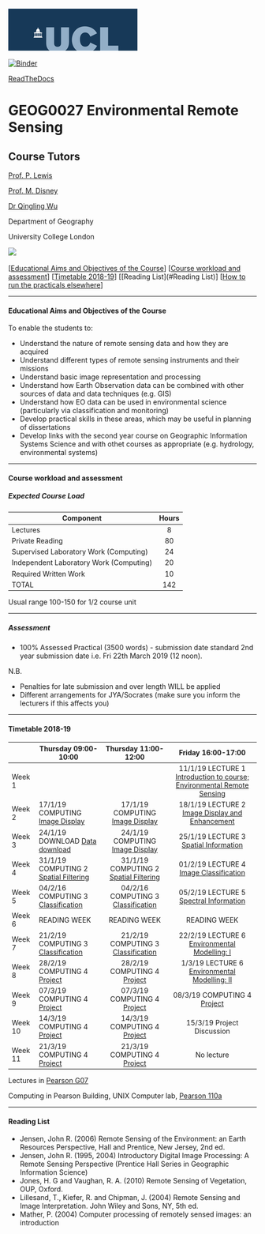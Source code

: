 ![UCL](docs/images//ucl_logo.png)

[![Binder](https://mybinder.org/badge_logo.svg)](https://mybinder.org/v2/gh/profLewis/GEOG0027.git/master)

[ReadTheDocs](https://geog0027-environmental-remote-sensing.readthedocs.io/en/latest/)

# GEOG0027 Environmental Remote Sensing

## Course Tutors

[Prof. P. Lewis](http://www2.geog.ucl.ac.uk/~plewis)

[Prof. M. Disney](http://www2.geog.ucl.ac.uk/~mdisney)

[Dr Qingling Wu](https://www.geog.ucl.ac.uk/people/research-staff/qingling-wu)

Department of Geography
    
University College London
    
    
![](docs/images/europe.jpg)

[[Educational Aims and Objectives of the Course](#Education)]  [[Course workload and assessment](#workload)] [[Timetable 2018-19](#Timetable)] [[Reading List](#Reading List)] [[How to run the practicals elsewhere](#elsewhere)]

-----------------------------------


#### <a name="Education">Educational Aims and Objectives of the Course</a>

 To enable the students to: 
 
+ Understand the nature of remote sensing data and how they are acquired
+ Understand different types of remote sensing instruments and their missions
+ Understand basic image representation and processing
+ Understand how Earth Observation data can be combined with other sources of data and data techniques (e.g. GIS)
+ Understand how EO data can be used in environmental science (particularly via classification and monitoring)
+ Develop practical skills in these areas, which may be useful in planning of dissertations
+ Develop links with the second year course on Geographic Information Systems Science and with othet courses as appropriate (e.g. hydrology, environmental systems)

-----------------------------------


#### <a name="workload">Course workload and assessment</a>

##### Expected Course Load

|Component 	|Hours|
|-------  | :--------:|
| Lectures | 	8|
|Private Reading 	|80
|Supervised Laboratory Work (Computing) |	24|
|Independent Laboratory Work (Computing) |	20|
|Required Written Work |	10|
|TOTAL |	142|

Usual range 100-150 for 1/2 course unit 


-----------------------------------


##### Assessment

+ 100% Assessed Practical (3500 words) - submission date standard 2nd year submission date i.e. Fri 22th March 2019 (12 noon).

N.B.

- Penalties for late submission and over length WILL be applied
- Different arrangements for JYA/Socrates (make sure you inform the lecturers if this affects you)

-----------------------------------


#### <a name="Timetable">Timetable 2018-19</a>


|  | Thursday 09:00-10:00 | Thursday 11:00-12:00 | Friday 16:00-17:00 |
| -------------------|  -------------------| :-----------------: | :------------------: |
| Week 1 |  | | 11/1/19 LECTURE 1 [Introduction to course; Environmental Remote Sensing](docs/coursenotes/lecture1.pdf) |
| Week 2 | 17/1/19 COMPUTING [Image Display](docs/ImageDisplay.ipynb)|17/1/19 COMPUTING [Image Display](docs/ImageDisplay.ipynb)| 18/1/19 LECTURE 2 [Image Display and Enhancement](docs/coursenotes/lecture2.pdf) |
| Week 3 | 24/1/19 DOWNLOAD [Data download](docs/Download.ipynb)| 24/1/19 COMPUTING [Image Display](docs/ImageDisplay.ipynb)| 25/1/19 LECTURE 3 [Spatial Information](docs/coursenotes/lecture3.pdf) |
| Week 4  | 31/1/19 COMPUTING 2 [Spatial Filtering](docs/SpatialFiltering.ipynb)| 31/1/19 COMPUTING 2 [Spatial Filtering](docs/SpatialFiltering.ipynb)| 01/2/19 LECTURE 4 [Image Classification](docs/coursenotes/lecture4.pdf) | 
| Week 5 | 04/2/16 COMPUTING 3 [Classification](docs/Classification.ipynb)| 04/2/16 COMPUTING 3 [Classification](docs/Classification.ipynb)| 05/2/19 LECTURE 5 [Spectral Information](docs/coursenotes/lecture5.pdf) |
| Week 6 | READING WEEK | READING WEEK | READING WEEK |
| Week 7 |  21/2/19 COMPUTING 3 [Classification](docs/Classification.ipynb)| 21/2/19 COMPUTING 3 [Classification](docs/Classification.ipynb)| 22/2/19 LECTURE 6 [Environmental Modelling: I](docs/coursenotes/modelling1.pdf) |
| Week 8 |  28/2/19 COMPUTING 4 [Project](http://proflewis.github.io/GEOG0027_Coursework/)| 28/2/19 COMPUTING 4 [Project](http://proflewis.github.io/GEOG0027_Coursework/)| 1/3/19 LECTURE 6 [Environmental Modelling: II](docs/coursenotes/modelling2.pdf)|
| Week 9 |  07/3/19 COMPUTING 4 [Project](http://proflewis.github.io/GEOG0027_Coursework/)| 07/3/19 COMPUTING 4 [Project](http://proflewis.github.io/GEOG0027_Coursework/)| 08/3/19 COMPUTING 4 [Project](http://proflewis.github.io/GEOG0027_Coursework/)|
| Week 10 |  14/3/19 COMPUTING 4 [Project](http://proflewis.github.io/GEOG0027_Coursework/)| 14/3/19 COMPUTING 4 [Project](http://proflewis.github.io/GEOG0027_Coursework/)| 15/3/19 Project Discussion|
| Week 11 |  21/3/19 COMPUTING 4 [Project](http://proflewis.github.io/GEOG0027_Coursework/)| 21/3/19 COMPUTING 4 [Project](http://proflewis.github.io/GEOG0027_Coursework/)|  No lecture |


Lectures in [Pearson G07](https://www.ucl.ac.uk/maps/pearson)

Computing in Pearson Building, UNIX Computer lab, [Pearson 110a](https://www.ucl.ac.uk/maps/pearson)


-----------------------------------


#### <a name="Reading List">Reading List</a>

- Jensen, John R. (2006) Remote Sensing of the Environment: an Earth Resources Perspective, Hall and Prentice, New Jersey, 2nd ed.
- Jensen, John R. (1995, 2004) Introductory Digital Image Processing: A Remote Sensing Perspective (Prentice Hall Series in Geographic Information Science)
- Jones, H. G and Vaughan, R. A. (2010) Remote Sensing of Vegetation, OUP, Oxford.
- Lillesand, T., Kiefer, R. and Chipman, J. (2004) Remote Sensing and Image Interpretation. John Wiley and Sons, NY, 5th ed.
- Mather, P. (2004) Computer processing of remotely sensed images: an introduction 


